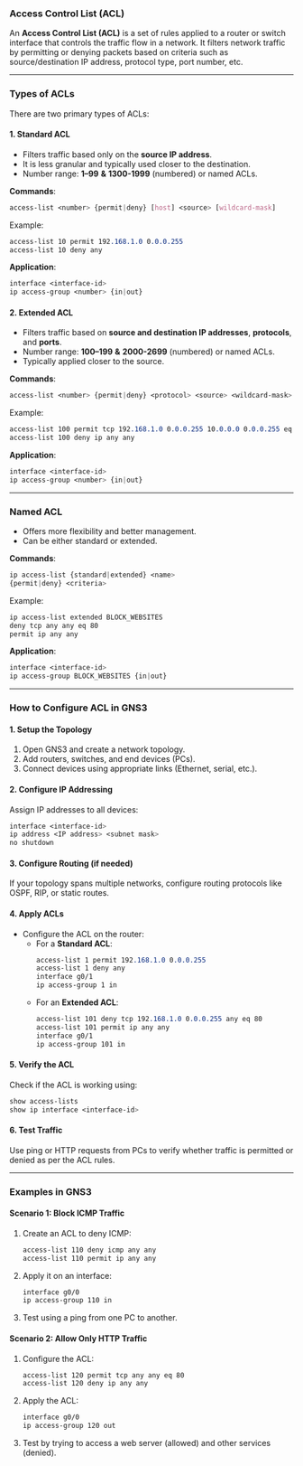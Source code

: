 ### **Access Control List (ACL)**

An **Access Control List (ACL)** is a set of rules applied to a router or switch interface that controls the traffic flow in a network. It filters network traffic by permitting or denying packets based on criteria such as source/destination IP address, protocol type, port number, etc.

---

### **Types of ACLs**
There are two primary types of ACLs:

#### 1. **Standard ACL**
   - Filters traffic based only on the **source IP address**.
   - It is less granular and typically used closer to the destination.
   - Number range: **1–99** **&** **1300-1999** (numbered) or named ACLs.

   **Commands**:
   ```css
   access-list <number> {permit|deny} [host] <source> [wildcard-mask]
   ```
   Example:
   ```css
   access-list 10 permit 192.168.1.0 0.0.0.255
   access-list 10 deny any
   ```

   **Application**:
   ```css
   interface <interface-id>
   ip access-group <number> {in|out}
   ```

#### 2. **Extended ACL**
   - Filters traffic based on **source and destination IP addresses**, **protocols**, and **ports**.
   - Number range: **100–199** **&** **2000-2699** (numbered) or named ACLs.
   - Typically applied closer to the source.

   **Commands**:
   ```css
   access-list <number> {permit|deny} <protocol> <source> <wildcard-mask> <destination> <wildcard-mask> [operator port]
   ```
   Example:
   ```css
   access-list 100 permit tcp 192.168.1.0 0.0.0.255 10.0.0.0 0.0.0.255 eq 80
   access-list 100 deny ip any any
   ```

   **Application**:
   ```css
   interface <interface-id>
   ip access-group <number> {in|out}
   ```

---

### **Named ACL**
   - Offers more flexibility and better management.
   - Can be either standard or extended.

   **Commands**:
   ```css
   ip access-list {standard|extended} <name>
   {permit|deny} <criteria>
   ```
   Example:
   ```css
   ip access-list extended BLOCK_WEBSITES
   deny tcp any any eq 80
   permit ip any any
   ```

   **Application**:
   ```css
   interface <interface-id>
   ip access-group BLOCK_WEBSITES {in|out}
   ```

---

### **How to Configure ACL in GNS3**

#### **1. Setup the Topology**
1. Open GNS3 and create a network topology.
2. Add routers, switches, and end devices (PCs).
3. Connect devices using appropriate links (Ethernet, serial, etc.).

#### **2. Configure IP Addressing**
Assign IP addresses to all devices:
```css
interface <interface-id>
ip address <IP address> <subnet mask>
no shutdown
```

#### **3. Configure Routing (if needed)**
If your topology spans multiple networks, configure routing protocols like OSPF, RIP, or static routes.

#### **4. Apply ACLs**
- Configure the ACL on the router:
   - For a **Standard ACL**:
     ```css
     access-list 1 permit 192.168.1.0 0.0.0.255
     access-list 1 deny any
     interface g0/1
     ip access-group 1 in
     ```
   - For an **Extended ACL**:
     ```css
     access-list 101 deny tcp 192.168.1.0 0.0.0.255 any eq 80
     access-list 101 permit ip any any
     interface g0/1
     ip access-group 101 in
     ```

#### **5. Verify the ACL**
Check if the ACL is working using:
```css
show access-lists
show ip interface <interface-id>
```

#### **6. Test Traffic**
Use ping or HTTP requests from PCs to verify whether traffic is permitted or denied as per the ACL rules.

---

### **Examples in GNS3**

#### **Scenario 1: Block ICMP Traffic**
1. Create an ACL to deny ICMP:
   ```css
   access-list 110 deny icmp any any
   access-list 110 permit ip any any
   ```
2. Apply it on an interface:
   ```css
   interface g0/0
   ip access-group 110 in
   ```
3. Test using a ping from one PC to another.

#### **Scenario 2: Allow Only HTTP Traffic**
1. Configure the ACL:
   ```css
   access-list 120 permit tcp any any eq 80
   access-list 120 deny ip any any
   ```
2. Apply the ACL:
   ```css
   interface g0/0
   ip access-group 120 out
   ```
3. Test by trying to access a web server (allowed) and other services (denied).